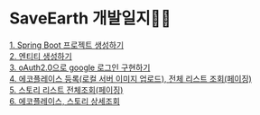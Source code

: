 # SaveEarth 개발일지👩‍💻

[1. Spring Boot 프로젝트 생성하기](https://github.com/hwana/TIL/blob/main/SaveEarthProject/20210408.md)<br>
[2. 엔티티 생성하기](https://github.com/hwana/TIL/blob/main/SaveEarthProject/create-entity.md)<br>
[3. oAuth2.0으로 google 로그인 구현하기](https://github.com/hwana/TIL/blob/main/SaveEarthProject/google-oauth.md)<br>
[4. 에코플레이스 등록(로컬 서버 이미지 업로드), 전체 리스트 조회(페이징)](https://github.com/hwana/TIL/blob/main/SaveEarthProject/insert-select-ecoplace.md)<br>
[5. 스토리 리스트 전체조회(페이징)](https://github.com/hwana/TIL/blob/main/SaveEarthProject/select-story.md)<br>
[6. 에코플레이스, 스토리 상세조회](https://github.com/hwana/TIL/blob/main/SaveEarthProject/select-detail-list.md)<br>
